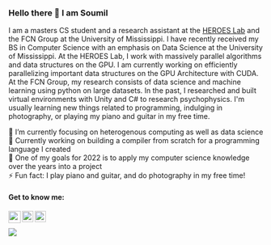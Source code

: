 ### Hello there 👋 I am <strong>Soumil</strong> <!--[Soumil](https://www.soumildatta.com/)-->
I am a masters CS student and a research assistant at the [HEROES Lab](https://john.cs.olemiss.edu/heroes/) and the FCN Group at the University of Mississippi. I have recently received my BS in Computer Science with an emphasis on Data Science at the University of Mississippi. At the HEROES Lab, I work with massively parallel algorithms and data structures on the GPU. I am currently working on efficiently parallelizing important data structures on the GPU Architecture with CUDA. At the FCN Group, my research consists of data science and machine learning using python on large datasets. In the past, I researched  and built virtual environments with Unity and C# to research psychophysics. I'm usually learning new things related to programming, indulging in photography, or playing my piano and guitar in my free time.

🌱 I’m currently focusing on heterogenous computing as well as data science    
🔭 Currently working on building a compiler from scratch for a programming language I created     
🥅 One of my goals for 2022 is to apply my computer science knowledge over the years into a project       
⚡ Fun fact: I play piano and guitar, and do photography in my free time!        

#### Get to know me:
<!---[<img align="left" alt="codeSTACKr.com" width="22px" src="https://raw.githubusercontent.com/iconic/open-iconic/master/svg/globe.svg" />][website]--->
<!---[<img align="left" alt="codeSTACKr | YouTube" width="22px" src="https://cdn.jsdelivr.net/npm/simple-icons@v3/icons/youtube.svg" />][youtube]--->
<!---[<img align="left" alt="codeSTACKr | Instagram" width="22px" src="https://cdn.jsdelivr.net/npm/simple-icons@v3/icons/instagram.svg" />][instagram]--->
[<img align="left" alt="codeSTACKr | Twitter" width="24px" src="https://upload.wikimedia.org/wikipedia/sco/9/9f/Twitter_bird_logo_2012.svg" />](https://twitter.com/soumildatta)
[<img align="left" alt="codeSTACKr | LinkedIn" width="22px" src="https://upload.wikimedia.org/wikipedia/commons/c/ca/LinkedIn_logo_initials.png" />](https://www.linkedin.com/in/soumildatta/)
[<img align="left" alt="codeSTACKr | Spotify" width="22px" src="https://upload.wikimedia.org/wikipedia/commons/1/19/Spotify_logo_without_text.svg"/>](https://open.spotify.com/user/igmjtoh69apsl4fmc5isanek7?si=33684235e50f4e12)
</br></br>
![](https://komarev.com/ghpvc/?username=soumildatta&color=blue)
<!--![Github stats](https://github-readme-stats.vercel.app/api?username=soumildatta&show_icons=true)-->
<!--
**soumildatta/soumildatta** is a ✨ _special_ ✨ repository because its `README.md` (this file) appears on your GitHub profile.

Here are some ideas to get you started:
[High Fidelity Virtual Environments Lab](https://john.cs.olemiss.edu/~jones/doku.php?id=start)
- 🔭 I’m currently working on ...
- 🌱 I’m currently learning ...
- 👯 I’m looking to collaborate on ...
- 🤔 I’m looking for help with ...
- 💬 Ask me about ...
- 📫 How to reach me: ...
- 😄 Pronouns: ...
- ⚡ Fun fact: ...
-->
